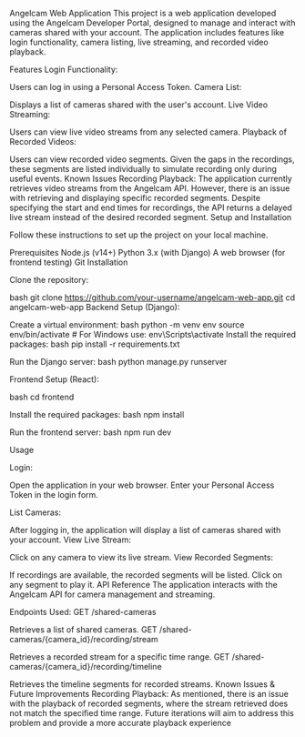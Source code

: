Angelcam Web Application
This project is a web application developed using the Angelcam Developer Portal, designed to manage and interact with cameras shared with your account. The application includes features like login functionality, camera listing, live streaming, and recorded video playback.

Features
Login Functionality:

Users can log in using a Personal Access Token.
Camera List:

Displays a list of cameras shared with the user's account.
Live Video Streaming:

Users can view live video streams from any selected camera.
Playback of Recorded Videos:

Users can view recorded video segments. Given the gaps in the recordings, these segments are listed individually to simulate recording only during useful events.
Known Issues
Recording Playback:
The application currently retrieves video streams from the Angelcam API. However, there is an issue with retrieving and displaying specific recorded segments. Despite specifying the start and end times for recordings, the API returns a delayed live stream instead of the desired recorded segment.
Setup and Installation

Follow these instructions to set up the project on your local machine.

Prerequisites
Node.js (v14+)
Python 3.x (with Django)
A web browser (for frontend testing)
Git
Installation

Clone the repository:

bash
git clone https://github.com/your-username/angelcam-web-app.git
cd angelcam-web-app
Backend Setup (Django):


Create a virtual environment:
bash
python -m venv env
source env/bin/activate  # For Windows use: env\Scripts\activate
Install the required packages:
bash
pip install -r requirements.txt

Run the Django server:
bash
python manage.py runserver

Frontend Setup (React):

bash
cd frontend

Install the required packages:
bash
npm install

Run the frontend server:
bash
npm run dev

Usage

  Login:

  Open the application in your web browser.
  Enter your Personal Access Token in the login form.
  
List Cameras:

After logging in, the application will display a list of cameras shared with your account.
View Live Stream:

Click on any camera to view its live stream.
View Recorded Segments:

If recordings are available, the recorded segments will be listed. Click on any segment to play it.
API Reference
The application interacts with the Angelcam API for camera management and streaming.

Endpoints Used:
GET /shared-cameras

Retrieves a list of shared cameras.
GET /shared-cameras/{camera_id}/recording/stream

Retrieves a recorded stream for a specific time range.
GET /shared-cameras/{camera_id}/recording/timeline

Retrieves the timeline segments for recorded streams.
Known Issues & Future Improvements
Recording Playback: As mentioned, there is an issue with the playback of recorded segments, where the stream retrieved does not match the specified time range. Future iterations will aim to address this problem and provide a more accurate playback experience
